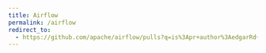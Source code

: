 ```yaml
---
title: Airflow
permalink: /airflow
redirect_to:
  - https://github.com/apache/airflow/pulls?q=is%3Apr+author%3AedgarRd+is%3Aclosed
---
```

